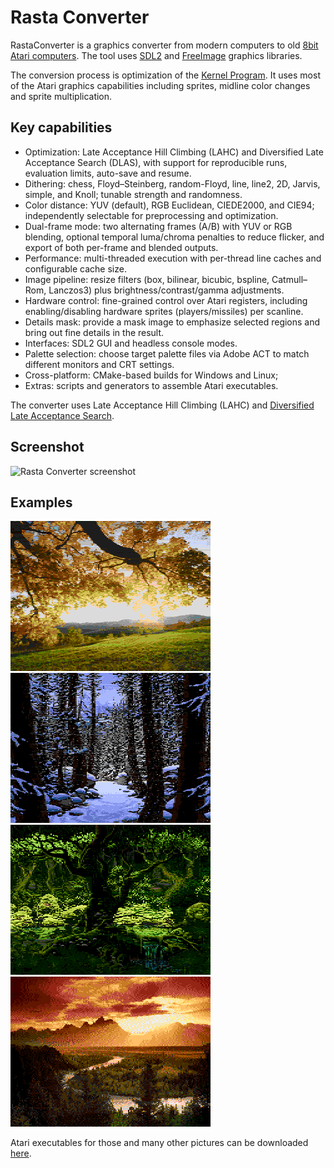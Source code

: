 Rasta Converter
===============

RastaConverter is a graphics converter from modern computers to old [8bit Atari computers](http://en.wikipedia.org/wiki/Atari_8-bit_family).
The tool uses [SDL2](https://www.libsdl.org/) and [FreeImage](http://freeimage.sourceforge.net/) graphics libraries.

The conversion process is optimization of the [Kernel Program](http://www.atariarchives.org/dere/chapt05.php#H5_7).
It uses most of the Atari graphics capabilities including sprites, midline color changes and sprite multiplication. 

Key capabilities
----------------
- Optimization: Late Acceptance Hill Climbing (LAHC) and Diversified Late Acceptance Search (DLAS), with support for reproducible runs, evaluation limits, auto-save and resume.
- Dithering: chess, Floyd–Steinberg, random-Floyd, line, line2, 2D, Jarvis, simple, and Knoll; tunable strength and randomness.
- Color distance: YUV (default), RGB Euclidean, CIEDE2000, and CIE94; independently selectable for preprocessing and optimization.
- Dual-frame mode: two alternating frames (A/B) with YUV or RGB blending, optional temporal luma/chroma penalties to reduce flicker, and export of both per-frame and blended outputs.
- Performance: multi-threaded execution with per-thread line caches and configurable cache size.
- Image pipeline: resize filters (box, bilinear, bicubic, bspline, Catmull–Rom, Lanczos3) plus brightness/contrast/gamma adjustments.
- Hardware control: fine-grained control over Atari registers, including enabling/disabling hardware sprites (players/missiles) per scanline.
- Details mask: provide a mask image to emphasize selected regions and bring out fine details in the result.
- Interfaces: SDL2 GUI and headless console modes.
- Palette selection: choose target palette files via Adobe ACT to match different monitors and CRT settings.
- Cross-platform: CMake-based builds for Windows and Linux; 
- Extras: scripts and generators to assemble Atari executables.

The converter uses Late Acceptance Hill Climbing (LAHC) and [Diversified Late Acceptance Search](https://doi.org/10.1007/978-3-030-03991-2_29).

Screenshot
----------
![Rasta Converter screenshot](https://github.com/ilmenit/RastaConverter/raw/master/examples/screenshot.png "Rasta Converter screenshot")

Examples
--------
![Example1](http://github.com/ilmenit/RastaConverter/raw/master/examples/ilmenit-autumn-new-output.png)
![Example2](http://github.com/ilmenit/RastaConverter/raw/master/examples/ilmenit-snow_woods.xex-output.png)
![Example3](http://github.com/ilmenit/RastaConverter/raw/master/examples/ilmenit-fairey_wood.xex-output.png)
![Example4](http://github.com/ilmenit/RastaConverter/raw/master/examples/ilmenit-landscape.xex-output.png)

Atari executables for those and many other pictures can be downloaded [here](https://github.com/ilmenit/RastaConverter/blob/master/examples/atari-executables.zip?raw=true).

